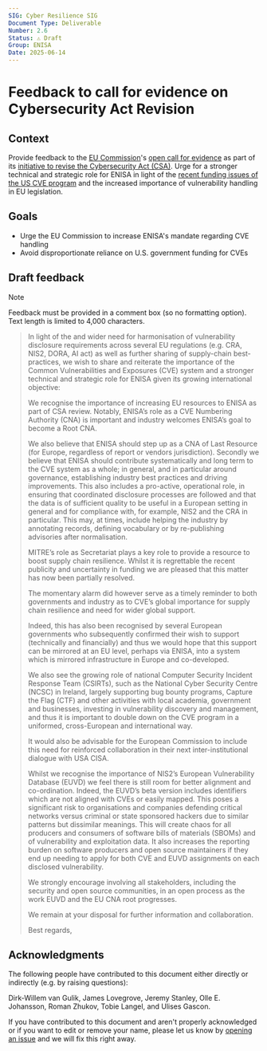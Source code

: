 ```yaml
---
SIG: Cyber Resilience SIG
Document Type: Deliverable
Number: 2.6
Status: ⚠️ Draft
Group: ENISA
Date: 2025-06-14
---
```


# Feedback to call for evidence on Cybersecurity Act Revision

## Context

Provide feedback to the [EU Commission][]'s [open call for evidence](https://ec.europa.eu/info/law/better-regulation/have-your-say/initiatives/14578-The-EU-Cybersecurity-Act_en) as part of its [initiative to revise the Cybersecurity Act (CSA)](https://digital-strategy.ec.europa.eu/en/news/commission-opens-consultation-revising-eu-cybersecurity-act). Urge for a stronger technical and strategic role for ENISA in light of the [recent funding issues of the US CVE program](https://en.wikipedia.org/wiki/Common_Vulnerabilities_and_Exposures#2025_funding_issues) and the increased importance of vulnerability handling in EU legislation.

## Goals

* Urge the EU Commission to increase ENISA's mandate regarding CVE handling
* Avoid disproportionate reliance on U.S. government funding for CVEs

## Draft feedback

> [!NOTE]
> Feedback must be provided in a comment box (so no formatting option). Text length is limited to 4,000 characters.

> In light of the and wider need for harmonisation of vulnerability disclosure requirements across several EU regulations (e.g. CRA, NIS2, DORA, AI act) as well as further sharing of supply-chain best-practices, we wish to share and reiterate the importance of the Common Vulnerabilities and Exposures (CVE) system and a stronger technical and strategic role for ENISA given its growing international objective:
> 
> We recognise the importance of increasing EU resources to ENISA as part of CSA review. Notably, ENISA’s role as a CVE Numbering Authority (CNA) is important and industry welcomes ENISA’s goal to become a Root CNA.
> 
> We also believe that ENISA should step up as a CNA of Last Resource (for Europe, regardless of report or vendors jurisdiction). Secondly we believe that ENISA should contribute systematically and long term to the CVE system as a whole; in general, and in particular around governance, establishing industry best practices and driving improvements. This also includes a pro-active, operational role, in ensuring that coordinated disclosure processes are followed and that the data is of sufficient quality to be useful in a European setting in general and for compliance with, for example, NIS2 and the CRA in particular. This may, at times, include helping the industry by annotating records, defining vocabulary or by re-publishing advisories after normalisation.
> 
> MITRE’s role as Secretariat plays a key role to provide a resource to boost supply chain resilience.  Whilst it is regrettable the recent publicity and uncertainty in funding we are pleased that this matter has now been partially resolved.  
> 
> The momentary alarm did however serve as a timely reminder to both governments and industry as to CVE’s global importance for supply chain resilience and need for wider global support.
> 
> Indeed, this has also been recognised by several European governments who subsequently confirmed their wish to support (technically and financially) and thus we would hope that this support can be mirrored at an EU level, perhaps via ENISA, into a system which is mirrored infrastructure in Europe and co-developed.
> 
> We also see the growing role of national Computer Security Incident Response Team (CSIRTs), such as the National Cyber Security Centre (NCSC) in Ireland, largely supporting bug bounty programs, Capture the Flag (CTF) and other activities with local academia, government and businesses, investing in vulnerability discovery and management, and thus it is important to double down on the CVE program in a uniformed, cross-European and international way.
> 
> It would also be advisable for the European Commission to include this need for reinforced collaboration in their next inter-institutional dialogue with USA CISA.
> 
> Whilst we recognise the importance of NIS2’s European Vulnerability Database (EUVD) we feel there is still room for better alignment and co-ordination. Indeed, the EUVD’s beta version includes identifiers which are not aligned with CVEs or easily mapped.  This poses a significant risk to organisations and companies defending critical networks versus criminal or state sponsored hackers due to similar patterns but dissimilar meanings. This will create chaos for all producers and consumers of software bills of materials (SBOMs) and of vulnerability and exploitation data. It also increases the reporting burden on software producers and open source maintainers if they end up needing to apply for both CVE and EUVD assignments on each disclosed vulnerability.
> 
> We strongly encourage involving all stakeholders, including the security and open source communities, in an open process as the work EUVD and the EU CNA root progresses.
> 
> We remain at your disposal for further information and collaboration. 
> 
> Best regards,
> 

## Acknowledgments

The following people have contributed to this document either directly or indirectly (e.g. by raising questions):

Dirk-Willem van Gulik,
James Lovegrove,
Jeremy Stanley,
Olle E. Johansson,
Roman Zhukov,
Tobie Langel,
and Ulises Gascon.

If you have contributed to this document and aren't properly acknowledged or if you want to edit or remove your name, please let us know by [opening an issue](https://github.com/orcwg/orcwg/issues/new) and we will fix this right away.

[ENISA]: ../../#key-stakeholders
[EU Commission]: ../../#key-stakeholders
